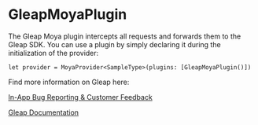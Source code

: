 # GleapMoyaPlugin

The Gleap Moya plugin intercepts all requests and forwards them to the Gleap SDK. You can use a plugin by simply declaring it during the initialization of the provider:

```
let provider = MoyaProvider<SampleType>(plugins: [GleapMoyaPlugin()])
```

Find more information on Gleap here:

[In-App Bug Reporting & Customer Feedback](https://www.gleap.io)

[Gleap Documentation](https://gleap.io/docs/ios/)
